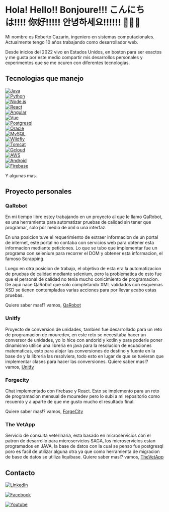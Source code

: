 # Hola! Hello!! Bonjoure!!! こんにちは!!!! 你好!!!!! 안녕하세요!!!!!! 🙋🏽‍♂️

Mi nombre es Roberto Cazarin, ingeniero en sistemas computacionales. Actualmente tengo 10 años trabajando como desarrollador web.

Desde inicios del 2022 vivo en Estados Unidos, en boston para ser exactos y me gusta por este medio compartir mis desarrollos personales y experimentos que se me ocuren con diferentes tecnologias.

## Tecnologias que manejo
[![Java](https://img.shields.io/badge/backend-Java-blue?style=for-the-badge&logo=openjdk)]()</br> 
[![Python](https://img.shields.io/badge/backend-Python-brightgreen?style=for-the-badge&logo=python)]()</br>
[![Node.js](https://img.shields.io/badge/backend-nodejs-green?style=for-the-badge&logo=node.js)]()</br> 
[![React](https://img.shields.io/badge/frontend-React-blue?style=for-the-badge&logo=react)]()</br>
[![Angular](https://img.shields.io/badge/frontend-Angular-red?style=for-the-badge&logo=angular)]()</br>
[![Vue](https://img.shields.io/badge/frontend-Vue-green?style=for-the-badge&logo=vue.js)]()</br>
[![Postgresql](https://img.shields.io/badge/database-Postgresql-blue?style=for-the-badge&logo=postgresql)]()</br>
[![Oracle](https://img.shields.io/badge/database-Oracle-red?style=for-the-badge&logo=oracle)]()</br>
[![MySQL](https://img.shields.io/badge/database-MySQL-yellow?style=for-the-badge&logo=mysql)]()</br>
[![Wildfly](https://img.shields.io/badge/servidor-Wildfly-white?style=for-the-badge&logo=wildfly)]()</br>
[![Tomcat](https://img.shields.io/badge/servidor-Tomcat-yellow?style=for-the-badge&logo=apache-tomcat)]()</br>
[![Gcloud](https://img.shields.io/badge/servicio%20en%20la%20nube-GCloud-red?style=for-the-badge&logo=googlecloud)]()</br>
[![AWS](https://img.shields.io/badge/servicio%20en%20la%20nube-AWS-yellow?style=for-the-badge&logo=amazon-aws)]()</br>
[![Android](https://img.shields.io/badge/mobile-Android%20Kotlin/Java-green?style=for-the-badge&logo=android)]()</br>
[![Firebase](https://img.shields.io/badge/serivico%20en%20la%20nube-Firebase-red?style=for-the-badge&logo=firebase)]()</br>

Y algunas mas.

## Proyecto personales
### QaRobot
En mi tiempo libre estoy trabajando en un proyecto al que le llamo QaRobot, es una herramienta para automatizar pruebas de calidad sin tener que programar, solo por medio de xml o una interfaz.

En una posicion tuve el requerimiento de extraer informacion de un portal de internet, este portal no contaba con servicios web para obtener esta informacion mediante peticiones. Lo que se tubo que implementar fue un programa con selenium para recorrer el DOM y obtener esta informacion, el famoso Scrapping.

Luego en otra posicion de trabajo, el objetivo de esta era la automatizacion de pruebas de calidad mediante selenium, pero la problematica de esto fue que el personal de calidad no tenia mucho conicimiento de programacion. De aqui nace QaRobot que solo completando XML validados con esquemas XSD se tienen contempladas varias acciones para por llevar acabo estas pruebas.

Quiere saber mas!? vamos, [QaRobot](https://github.com/DevFenix3005/QaRobot)

### Unitfy
Proyecto de conversion de unidades, tambien fue desarrollado para un reto de programacion de mouredev, en este reto se necesitaba hacer un conversor de unidades, yo lo hice con andorid y kotlin y para poderle poner dinamismo utilice una libreria en java para la resolucion de ecuaciones matematicas, esto para alojar las conversiones de destino y fuente en la base de y la libreria las resolviera, todo esto en lugar de que se tuvieran que implementar clases para hacer las conversiones.
Quiere saber mas!? vamos, [Unitfy](https://github.com/DevFenix3005/unitfy)

### Forgecity
Chat implementado con firebase y React. Esto se implemento para un reto de programacion mensual de mouredev pero lo subi a mi repositorio como recuerdo y a aparte de que me gusto mucho el resultado final.

Quiere saber mas!? vamos, [ForgeCity](https://github.com/DevFenix3005/forgecity)

### The VetApp
Servicio de consulta veterinaria, esta basado en microservicios con el patron de desarrollo para microservicios SAGA, los microservicios estan programados en JAVA, la base de datos con la cual se penso fue postgresql poro es facil de utilizar alguna otra ya que como herramienta de migracion de base de datos se utiliza liquibase.
Quiere saber mas!? vamos, [TheVetApp](https://github.com/DevFenix3005/veterinaryexample)

## Contacto

[![LinkedIn](https://img.shields.io/badge/Roberto%20Dominguez%20Cazarin-0072b1?style=for-the-badge&logo=linkedin&logoColor=white&labelColor=101010)](https://www.linkedin.com/in/roberto-dominguez-cazarin-333643105/)

[![Facebook](https://img.shields.io/badge/Roberto%20Dominguez%20Cazarin-4267B2?style=for-the-badge&logo=facebook&logoColor=white&labelColor=101010)](https://www.facebook.com/rcazarin3005/)

[![Youtube](https://img.shields.io/badge/Roberto%20Dominguez%20Cazarin-FF0000?style=for-the-badge&logo=youtube&logoColor=white&labelColor=101010)](https://www.youtube.com/@DevFenix3005)
